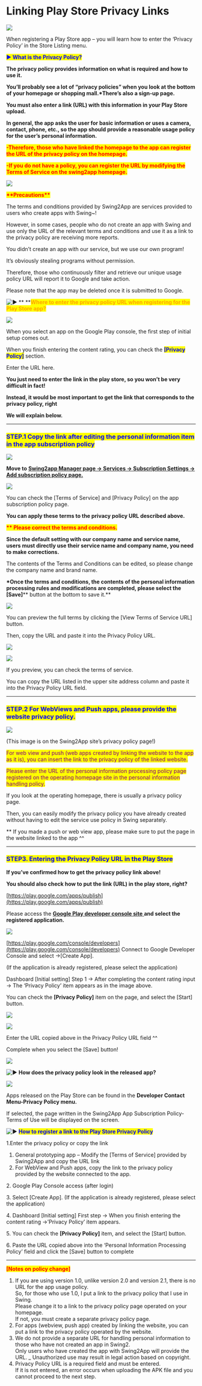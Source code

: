 # Linking Play Store Privacy Links

![](https://support.swing2app.com/wp-content/uploads/2018/09/privacy\_pol.png)

When registering a Play Store app – you will learn how to enter the ‘Privacy Policy’ in the Store Listing menu.

<mark style="color:blue;">**▶ What is the Privacy Policy?**</mark>

**The privacy policy provides information on what is required and how to use it.**

**You’ll probably see a lot of “privacy policies” when you look at the bottom of your homepage or shopping mall.\*There’s also a sign-up page.**

**You must also enter a link (URL) with this information in your Play Store upload.**

**In general, the app asks the user for basic information or uses a camera, contact, phone, etc., so the app should provide a reasonable usage policy for the user’s personal information.**

<mark style="color:red;">**-Therefore, those who have linked the homepage to the app can register the URL of the privacy policy on the homepage.**</mark>&#x20;

<mark style="color:red;">**-If you do not have a policy, you can register the URL by modifying the Terms of Service on the swing2app homepage.**</mark>

![](https://wp.swing2app.co.kr/wp-content/uploads/2020/07/%EC%BA%A1%EC%B2%98.png)

<mark style="color:red;">**\*\*Precautions\*\***</mark>

The terms and conditions provided by Swing2App are services provided to users who create apps with Swing\~!

However, in some cases, people who do not create an app with Swing and use only the URL of the relevant terms and conditions and use it as a link to the privacy policy are receiving more reports.

You didn’t create an app with our service, but we use our own program!

It’s obviously stealing programs without permission.

Therefore, those who continuously filter and retrieve our unique usage policy URL will report it to Google and take action.

Please note that the app may be deleted once it is submitted to Google.

<img src="https://s.w.org/images/core/emoji/11/svg/25b6.svg" alt="▶" data-size="line"> ** **<mark style="color:orange;">**Where to enter the privacy policy URL when registering for the Play Store app?**</mark>&#x20;

![](https://support.swing2app.com/wp-content/uploads/2018/09/Group-2080.png)

When you select an app on the Google Play console, the first step of initial setup comes out.

When you finish entering the content rating, you can check the <mark style="color:blue;">**\[Privacy Policy]**</mark> section.

Enter the URL here.

**You just need to enter the link in the play store, so you won’t be very difficult in fact!**

**Instead, it would be most important to get the link that corresponds to the privacy policy, right**

**We will explain below.**&#x20;

****

### <mark style="color:blue;">**STEP.1 Copy the link after editing the personal information item in the app subscription policy**</mark>

![](https://support.swing2app.com/wp-content/uploads/2018/09/Group-2298.png)

&#x20;**Move to** [**Swing2app Manager page → Services → Subscription Settings → Add subscription policy page.**](https://www.swing2app.com/view/app\_setting)

![](https://support.swing2app.com/wp-content/uploads/2018/09/Group-2300.png)

You can check the \[Terms of Service] and \[Privacy Policy] on the app subscription policy page.

**You can apply these terms to the privacy policy URL described above.**

<mark style="color:red;">**\*\* Please correct the terms and conditions.**</mark>

**Since the default setting with our company name and service name, users must directly use their service name and company name, you need to make corrections.**

The contents of the Terms and Conditions can be edited, so please change the company name and brand name.

**​\*Once the terms and conditions, the contents of the personal information processing rules and modifications are completed, please select the **<mark style="color:blue;">**\[Save]**</mark>** button at the bottom to save it.**

![](https://support.swing2app.com/wp-content/uploads/2018/09/Group-2299.png)

You can preview the full terms by clicking the \[View Terms of Service URL] button.

Then, copy the URL and paste it into the Privacy Policy URL.

![](https://wp.swing2app.co.kr/wp-content/uploads/2019/04/%ED%99%94%EC%82%B4%ED%91%9C-1.png)

![](https://support.swing2app.com/wp-content/uploads/2018/09/Group-2301.png)

If you preview, you can check the terms of service.

You can copy the URL listed in the upper site address column and paste it into the Privacy Policy URL field.

***

### <mark style="color:blue;">**STEP.2 For WebViews and Push apps, please provide the website privacy policy.**</mark>

![](https://support.swing2app.com/wp-content/uploads/2018/09/Group-2302.png)

(This image is on the Swing2App site’s privacy policy page!)

<mark style="color:purple;">For web view and push (web apps created by linking the website to the app as it is), you can insert the link to the privacy policy of the linked website.</mark>

<mark style="color:purple;">Please enter the URL of the personal information processing policy page registered on the operating homepage site in the personal information handling policy.</mark>

If you look at the operating homepage, there is usually a privacy policy page.

Then, you can easily modify the privacy policy you have already created without having to edit the service use policy in Swing separately.

\*\* If you made a push or web view app, please make sure to put the page in the website linked to the app ^^

***

### <mark style="color:blue;">**STEP3. Entering the Privacy Policy URL in the Play Store**</mark>

**If you’ve confirmed how to get the privacy policy link above!**

**You should also check how to put the link (URL) in the play store, right?**

[https://play.google.com/apps/publish](https://play.google.com/apps/publish)

&#x20;Please access the ​[**Google Play developer console site** ](https://play.google.com/apps/publish)**and select the registered application.**

![](https://support.swing2app.com/wp-content/uploads/2018/09/Group-2303.png)

[https://play.google.com/console/developers](https://play.google.com/console/developers) Connect to Google Developer Console and select ->\[Create App].

(If the application is already registered, please select the application)

Dashboard \[Initial setting] Step 1 -> After completing the content rating input -> The ‘Privacy Policy’ item appears as in the image above.

You can check the **\[Privacy Policy]** item on the page, and select the \[Start] button.

![](https://wp.swing2app.co.kr/wp-content/uploads/2018/09/%ED%99%94%EC%82%B4%ED%91%9C-2.png)

![](https://support.swing2app.com/wp-content/uploads/2018/09/Screenshot-2020-11-04-at-10.30.44-PM.png)

Enter the URL copied above in the Privacy Policy URL field ^^

Complete when you select the \[Save] button!

![](https://wp.swing2app.co.kr/wp-content/uploads/2018/09/%EC%A4%841.png)

![▶](https://s.w.org/images/core/emoji/11/svg/25b6.svg) **How does the privacy policy look in the released app?**

![](https://support.swing2app.com/wp-content/uploads/2018/09/Group-2288.png)

Apps released on the Play Store can be found in the **Developer Contact Menu-Privacy Policy menu.**

If selected, the page written in the Swing2App App Subscription Policy-Terms of Use will be displayed on the screen.



<img src="https://s.w.org/images/core/emoji/11/svg/25b6.svg" alt="▶" data-size="line"> <mark style="color:blue;">**How to register a link to the Play Store Privacy Policy**</mark>

1.Enter the privacy policy or copy the link

1. General prototyping app – Modify the \[Terms of Service] provided by Swing2App and copy the URL link
2. For WebView and Push apps, copy the link to the privacy policy provided by the website connected to the app.

2\. Google Play Console access (after login)

3\. Select \[Create App]. (If the application is already registered, please select the application)

4\. Dashboard \[Initial setting] First step -> When you finish entering the content rating ->’Privacy Policy’ item appears.

5\. You can check the **\[Privacy Policy]** item, and select the \[Start] button.

6\. Paste the URL copied above into the ‘Personal Information Processing Policy’ field and click the \[Save] button to complete

***

<mark style="color:red;">**\[Notes on policy change]**</mark>

1. If you are using version 1.0, unlike version 2.0 and version 2.1, there is no URL for the app usage policy.\
   So, for those who use 1.0, I put a link to the privacy policy that I use in Swing.\
   Please change it to a link to the privacy policy page operated on your homepage.\
   If not, you must create a separate privacy policy page.
2. For apps (webview, push app) created by linking the website, you can put a link to the privacy policy operated by the website.
3. We do not provide a separate URL for handling personal information to those who have not created an app in Swing2.\
   Only users who have created the app with Swing2App will provide the URL. \_ Unauthorized use may result in legal action based on copyright.
4. Privacy Policy URL is a required field and must be entered.\
   If it is not entered, an error occurs when uploading the APK file and you cannot proceed to the next step.
